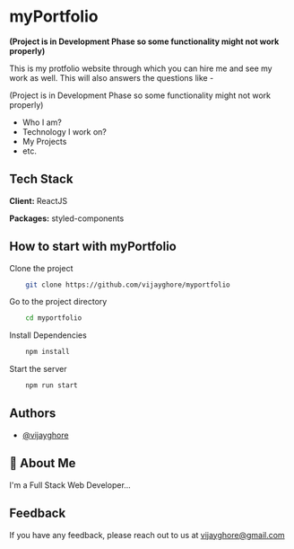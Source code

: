 
# myPortfolio
**(Project is in Development Phase so some functionality might not work properly)**

This is my protfolio website through which you can hire me and see my work as well. This will also answers the questions like -

(Project is in Development Phase so some functionality might not work properly)

- Who I am?
- Technology I work on?
- My Projects
- etc.
## Tech Stack

**Client:** ReactJS

**Packages:** styled-components


## How to start with myPortfolio
Clone the project
```bash
    git clone https://github.com/vijayghore/myportfolio
```
Go to the project directory
```bash
    cd myportfolio
```
Install Dependencies
```bash
    npm install
```
Start the server
```bash
    npm run start
```

## Authors

- [@vijayghore](https://www.github.com/vijayghore)


## 🚀 About Me
I'm a Full Stack Web Developer...


## Feedback

If you have any feedback, please reach out to us at vijayghore@gmail.com